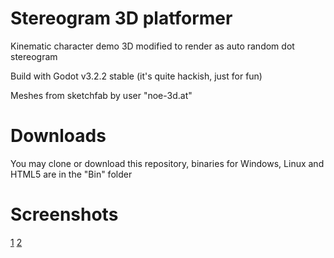 # Stereogram 3D platformer

Kinematic character demo 3D modified to render as auto random dot stereogram

Build with Godot v3.2.2 stable (it's quite hackish, just for fun)

Meshes from sketchfab by user "noe-3d.at"

# Downloads

You may clone or download this repository, binaries for Windows, Linux and HTML5 are in the "Bin" folder

# Screenshots

[1](Screenshots/1.png)
[2](Screenshots/2.png)
